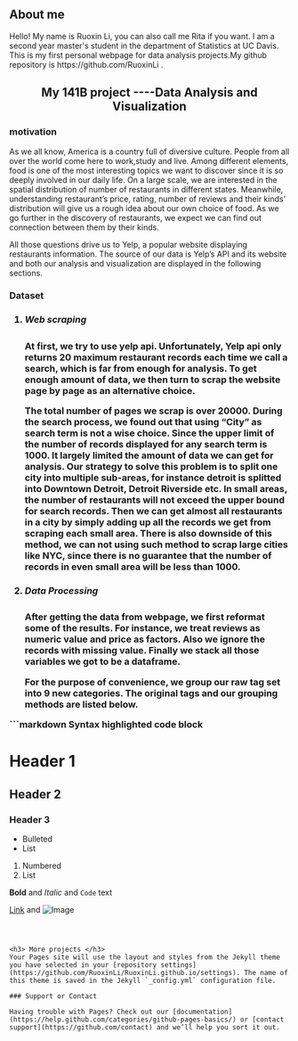 <h2> About me </h2>
<p> Hello! My name is Ruoxin Li, you can also call me Rita if you want. I am a second year master's student in the department of Statistics at UC Davis. This is my first personal webpage for data analysis projects.My github repository is https://github.com/RuoxinLi . </p>





<h2 align = "center"> My 141B project ----Data Analysis and Visualization </h2>
<h3> motivation </h3>
 <p>As we all know, America is a country full of diversive culture. People from all over the  world come here to work,study and live. Among different elements, food is one of the most interesting topics we want to discover since it is so deeply involved in our daily life. On a large scale, we are interested in the spatial distribution of number of restaurants in different states. Meanwhile, understanding restaurant’s price, rating, number of reviews and their kinds’ distribution will give us a rough idea about our own choice of food. As we go further in the discovery of restaurants, we expect we can find out connection between them by their kinds.</p>
 <p> All those questions drive us to Yelp, a popular website displaying restaurants information. The source of our data is Yelp’s API and its website and both our analysis and visualization are displayed in the following sections.<p>

<h3> Dataset <h3>
<ol>
<li>
<h5>Web scraping
</h5>
<p>At first, we try to use yelp api. Unfortunately, Yelp api only returns 20 maximum restaurant records each time we call a search, which is far from enough for analysis. To get enough amount of data, we then turn to scrap the website page by page as an alternative choice.</p>
<p>
The total number of pages we scrap is over 20000. During the search process, we found out that using “City” as search term is not a wise choice. Since the upper limit of the number of records displayed for any search term  is 1000. It largely limited the amount of data we can get for analysis. Our strategy to solve this problem is to split one city into multiple sub-areas, for instance detroit is splitted into Downtown Detroit, Detroit Riverside etc. In small areas, the number of restaurants will not exceed the upper bound for search records. Then we can get almost all restaurants in a city by simply adding up all the records we get from scraping each small area. There is also downside of this method, we can not using such method to scrap large cities like NYC, since there is no guarantee that the number of records in even small area will be less than 1000.
</p>
</li>

<li>
<h5>Data Processing</h5>
<p>After getting the data from webpage, we first reformat some of the results. For instance, we treat reviews as numeric value and price as factors. Also we ignore the records with missing value. Finally we stack all those variables we got to be a dataframe.</p>
<p>
For the purpose of convenience, we group our raw tag set into 9 new categories. The original tags and our grouping methods are listed below. 
</p>

</li>
</ol>
```markdown
Syntax highlighted code block

# Header 1
## Header 2
### Header 3

- Bulleted
- List

1. Numbered
2. List

**Bold** and _Italic_ and `Code` text

[Link](url) and ![Image](src)
```



<h3> More projects </h3>
Your Pages site will use the layout and styles from the Jekyll theme you have selected in your [repository settings](https://github.com/RuoxinLi/RuoxinLi.github.io/settings). The name of this theme is saved in the Jekyll `_config.yml` configuration file.

### Support or Contact

Having trouble with Pages? Check out our [documentation](https://help.github.com/categories/github-pages-basics/) or [contact support](https://github.com/contact) and we’ll help you sort it out.
